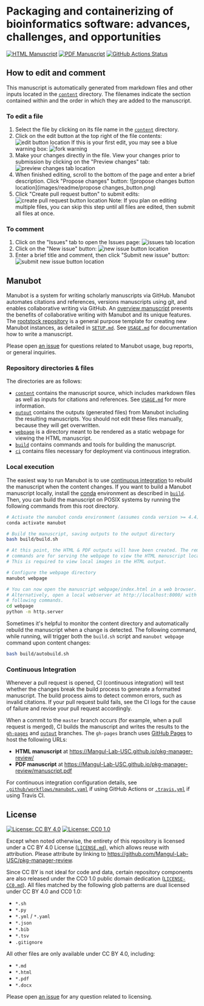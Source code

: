 # Packaging and containerizing of bioinformatics software: advances, challenges, and opportunities

[![HTML Manuscript](https://img.shields.io/badge/manuscript-HTML-blue.svg)](https://Mangul-Lab-USC.github.io/pkg-manager-review/)
[![PDF Manuscript](https://img.shields.io/badge/manuscript-PDF-blue.svg)](https://Mangul-Lab-USC.github.io/pkg-manager-review/manuscript.pdf)
[![GitHub Actions Status](https://github.com/Mangul-Lab-USC/pkg-manager-review/workflows/Manubot/badge.svg)](https://github.com/Mangul-Lab-USC/pkg-manager-review/actions)

## How to edit and comment

This manuscript is automatically generated from markdown files and other inputs located in the [`content`](content) directory. The filenames indicate the section contained within and the order in which they are added to the manuscript.

### To edit a file

1. Select the file by clicking on its file name in the [`content`](content) directory.
2. Click on the edit button at the top right of the file contents:
![edit button location](images/readme/edit_button.png)
If this is your first edit, you may see a blue warning box:
![fork warning](images/readme/fork_warning.png)
3. Make your changes directly in the file.
View your changes prior to submission by clicking on the "Preview changes" tab:
![preview changes tab location](images/readme/preview_changes_tab.png)
4. When finished editing, scroll to the bottom of the page and enter a brief description. Click "Propose changes" button:
![propose changes button location](images/readme/propose changes_button.png)
5. Click "Create pull request button" to submit edits:
![create pull request button location](images/readme/create_pull_request_button.png)
Note: If you plan on editing multiple files, you can skip this step until all files are edited, then submit all files at once.

### To comment

1. Click on the "Issues" tab to open the Issues page:
![issues tab location](images/readme/issues_tab.png)
2. Click on the "New issue" button:
![new issue button location](images/readme/new_issue_button.png)
3. Enter a brief title and comment, then click "Submit new issue" button:
![submit new issue button location](images/readme/submit_new_issue.png)

## Manubot

<!-- usage note: do not edit this section -->

Manubot is a system for writing scholarly manuscripts via GitHub.
Manubot automates citations and references, versions manuscripts using git, and enables collaborative writing via GitHub.
An [overview manuscript](https://greenelab.github.io/meta-review/ "Open collaborative writing with Manubot") presents the benefits of collaborative writing with Manubot and its unique features.
The [rootstock repository](https://git.io/fhQH1) is a general purpose template for creating new Manubot instances, as detailed in [`SETUP.md`](SETUP.md).
See [`USAGE.md`](USAGE.md) for documentation how to write a manuscript.

Please open [an issue](https://git.io/fhQHM) for questions related to Manubot usage, bug reports, or general inquiries.

### Repository directories & files

The directories are as follows:

+ [`content`](content) contains the manuscript source, which includes markdown files as well as inputs for citations and references.
  See [`USAGE.md`](USAGE.md) for more information.
+ [`output`](output) contains the outputs (generated files) from Manubot including the resulting manuscripts.
  You should not edit these files manually, because they will get overwritten.
+ [`webpage`](webpage) is a directory meant to be rendered as a static webpage for viewing the HTML manuscript.
+ [`build`](build) contains commands and tools for building the manuscript.
+ [`ci`](ci) contains files necessary for deployment via continuous integration.

### Local execution

The easiest way to run Manubot is to use [continuous integration](#continuous-integration) to rebuild the manuscript when the content changes.
If you want to build a Manubot manuscript locally, install the [conda](https://conda.io) environment as described in [`build`](build).
Then, you can build the manuscript on POSIX systems by running the following commands from this root directory.

```sh
# Activate the manubot conda environment (assumes conda version >= 4.4)
conda activate manubot

# Build the manuscript, saving outputs to the output directory
bash build/build.sh

# At this point, the HTML & PDF outputs will have been created. The remaining
# commands are for serving the webpage to view the HTML manuscript locally.
# This is required to view local images in the HTML output.

# Configure the webpage directory
manubot webpage

# You can now open the manuscript webpage/index.html in a web browser.
# Alternatively, open a local webserver at http://localhost:8000/ with the
# following commands.
cd webpage
python -m http.server
```

Sometimes it's helpful to monitor the content directory and automatically rebuild the manuscript when a change is detected.
The following command, while running, will trigger both the `build.sh` script and `manubot webpage` command upon content changes:

```sh
bash build/autobuild.sh
```

### Continuous Integration

Whenever a pull request is opened, CI (continuous integration) will test whether the changes break the build process to generate a formatted manuscript.
The build process aims to detect common errors, such as invalid citations.
If your pull request build fails, see the CI logs for the cause of failure and revise your pull request accordingly.

When a commit to the `master` branch occurs (for example, when a pull request is merged), CI builds the manuscript and writes the results to the [`gh-pages`](https://github.com/Mangul-Lab-USC/pkg-manager-review/tree/gh-pages) and [`output`](https://github.com/Mangul-Lab-USC/pkg-manager-review/tree/output) branches.
The `gh-pages` branch uses [GitHub Pages](https://pages.github.com/) to host the following URLs:

+ **HTML manuscript** at https://Mangul-Lab-USC.github.io/pkg-manager-review/
+ **PDF manuscript** at https://Mangul-Lab-USC.github.io/pkg-manager-review/manuscript.pdf

For continuous integration configuration details, see [`.github/workflows/manubot.yaml`](.github/workflows/manubot.yaml) if using GitHub Actions or [`.travis.yml`](.travis.yml) if using Travis CI.

## License

<!--
usage note: edit this section to change the license of your manuscript or source code changes to this repository.
We encourage users to openly license their manuscripts, which is the default as specified below.
-->

[![License: CC BY 4.0](https://img.shields.io/badge/License%20All-CC%20BY%204.0-lightgrey.svg)](http://creativecommons.org/licenses/by/4.0/)
[![License: CC0 1.0](https://img.shields.io/badge/License%20Parts-CC0%201.0-lightgrey.svg)](https://creativecommons.org/publicdomain/zero/1.0/)

Except when noted otherwise, the entirety of this repository is licensed under a CC BY 4.0 License ([`LICENSE.md`](LICENSE.md)), which allows reuse with attribution.
Please attribute by linking to https://github.com/Mangul-Lab-USC/pkg-manager-review.

Since CC BY is not ideal for code and data, certain repository components are also released under the CC0 1.0 public domain dedication ([`LICENSE-CC0.md`](LICENSE-CC0.md)).
All files matched by the following glob patterns are dual licensed under CC BY 4.0 and CC0 1.0:

+ `*.sh`
+ `*.py`
+ `*.yml` / `*.yaml`
+ `*.json`
+ `*.bib`
+ `*.tsv`
+ `.gitignore`

All other files are only available under CC BY 4.0, including:

+ `*.md`
+ `*.html`
+ `*.pdf`
+ `*.docx`

Please open [an issue](https://github.com/Mangul-Lab-USC/pkg-manager-review/issues) for any question related to licensing.
